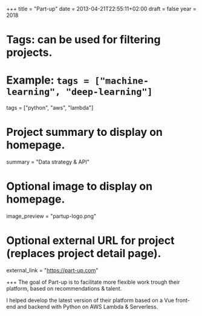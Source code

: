 +++
title = "Part-up"
date = 2013-04-21T22:55:11+02:00
draft = false
year = 2018

# Tags: can be used for filtering projects.
# Example: `tags = ["machine-learning", "deep-learning"]`
tags = ["python", "aws", "lambda"]

# Project summary to display on homepage.
summary = "Data strategy & API"

# Optional image to display on homepage.
image_preview = "partup-logo.png"

# Optional external URL for project (replaces project detail page).
external_link = "https://part-up.com"

+++
The goal of Part-up is to facilitate more flexible work trough their platform, based on recommendations & talent.

I helped develop the latest version of their platform based on a Vue front-end and backend with Python on AWS Lambda & Serverless. 